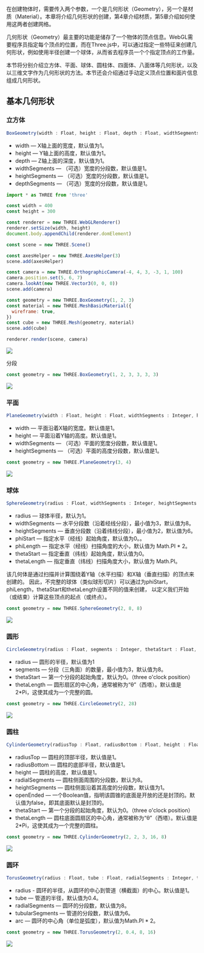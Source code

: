 在创建物体时，需要传入两个参数，一个是几何形状（Geometry），另一个是材质（Material）。本章将介绍几何形状的创建，第4章介绍材质，第5章介绍如何使用这两者创建网格。

几何形状（Geometry）最主要的功能是储存了一个物体的顶点信息。WebGL需要程序员指定每个顶点的位置，而在Three.js中，可以通过指定一些特征来创建几何形状，例如使用半径创建一个球体，从而省去程序员一个个指定顶点的工作量。

本节将分别介绍立方体、平面、球体、圆柱体、四面体、八面体等几何形状，以及以三维文字作为几何形状的方法。本节还会介绍通过手动定义顶点位置和面片信息组成几何形状。

## 基本几何形状

### 立方体

```js
BoxGeometry(width : Float, height : Float, depth : Float, widthSegments : Integer, heightSegments : Integer, depthSegments : Integer)
```

- width — X轴上面的宽度，默认值为1。
- height — Y轴上面的高度，默认值为1。
- depth — Z轴上面的深度，默认值为1。
- widthSegments — （可选）宽度的分段数，默认值是1。
- heightSegments — （可选）宽度的分段数，默认值是1。
- depthSegments — （可选）宽度的分段数，默认值是1。

```js
import * as THREE from 'three'

const width = 400
const height = 300

const renderer = new THREE.WebGLRenderer()
renderer.setSize(width, height)
document.body.appendChild(renderer.domElement)

const scene = new THREE.Scene()

const axesHelper = new THREE.AxesHelper(3)
scene.add(axesHelper)

const camera = new THREE.OrthographicCamera(-4, 4, 3, -3, 1, 100)
camera.position.set(5, 6, 7)
camera.lookAt(new THREE.Vector3(0, 0, 0))
scene.add(camera)

const geometry = new THREE.BoxGeometry(1, 2, 3)
const material = new THREE.MeshBasicMaterial({
  wireframe: true,
})
const cube = new THREE.Mesh(geometry, material)
scene.add(cube)

renderer.render(scene, camera)
```

![](https://gw.alicdn.com/imgextra/i2/O1CN01tvRHzR1RAYtit34qu_!!6000000002071-2-tps-998-834.png)

分段

```js
const geometry = new THREE.BoxGeometry(1, 2, 3, 3, 3, 3)
```

![](https://gw.alicdn.com/imgextra/i2/O1CN01toOczc1JGxVGvdj84_!!6000000001002-2-tps-998-814.png)

### 平面

```js
PlaneGeometry(width : Float, height : Float, widthSegments : Integer, heightSegments : Integer)
```

- width — 平面沿着X轴的宽度。默认值是1。
- height — 平面沿着Y轴的高度。默认值是1。
- widthSegments — （可选）平面的宽度分段数，默认值是1。
- heightSegments — （可选）平面的高度分段数，默认值是1。

```js
const geometry = new THREE.PlaneGeometry(3, 4)
```

![](https://gw.alicdn.com/imgextra/i4/O1CN01H5jmDX1k3fdZzTc1Q_!!6000000004628-2-tps-982-824.png)

### 球体

```js
SphereGeometry(radius : Float, widthSegments : Integer, heightSegments : Integer, phiStart : Float, phiLength : Float, thetaStart : Float, thetaLength : Float)
```

- radius — 球体半径，默认为1。
- widthSegments — 水平分段数（沿着经线分段），最小值为3，默认值为8。
- heightSegments — 垂直分段数（沿着纬线分段），最小值为2，默认值为6。
- phiStart — 指定水平（经线）起始角度，默认值为0。。
- phiLength — 指定水平（经线）扫描角度的大小，默认值为 Math.PI * 2。
- thetaStart — 指定垂直（纬线）起始角度，默认值为0。
- thetaLength — 指定垂直（纬线）扫描角度大小，默认值为 Math.PI。

该几何体是通过扫描并计算围绕着Y轴（水平扫描）和X轴（垂直扫描）的顶点来创建的。 因此，不完整的球体（类似球形切片）可以通过为phiStart，phiLength，thetaStart和thetaLength设置不同的值来创建， 以定义我们开始（或结束）计算这些顶点的起点（或终点）。

```js
const geometry = new THREE.SphereGeometry(2, 8, 8)
```

![](https://gw.alicdn.com/imgextra/i2/O1CN01XBDviY1WqJ4q98whx_!!6000000002839-2-tps-948-818.png)

### 圆形

```js
CircleGeometry(radius : Float, segments : Integer, thetaStart : Float, thetaLength : Float)
```

- radius — 圆形的半径，默认值为1
- segments — 分段（三角面）的数量，最小值为3，默认值为8。
- thetaStart — 第一个分段的起始角度，默认为0。（three o'clock position）
- thetaLength — 圆形扇区的中心角，通常被称为“θ”（西塔）。默认值是2*Pi，这使其成为一个完整的圆。

```js
const geometry = new THREE.CircleGeometry(2, 28)
```

![](https://gw.alicdn.com/imgextra/i2/O1CN01oKT78x1t6GQIWV0mi_!!6000000005852-2-tps-934-830.png)

### 圆柱

```js
CylinderGeometry(radiusTop : Float, radiusBottom : Float, height : Float, radialSegments : Integer, heightSegments : Integer, openEnded : Boolean, thetaStart : Float, thetaLength : Float)
```

- radiusTop — 圆柱的顶部半径，默认值是1。
- radiusBottom — 圆柱的底部半径，默认值是1。
- height — 圆柱的高度，默认值是1。
- radialSegments — 圆柱侧面周围的分段数，默认为8。
- heightSegments — 圆柱侧面沿着其高度的分段数，默认值为1。
- openEnded — 一个Boolean值，指明该圆锥的底面是开放的还是封顶的。默认值为false，即其底面默认是封顶的。
- thetaStart — 第一个分段的起始角度，默认为0。（three o'clock position）
- thetaLength — 圆柱底面圆扇区的中心角，通常被称为“θ”（西塔）。默认值是2*Pi，这使其成为一个完整的圆柱。

```js
const geometry = new THREE.CylinderGeometry(2, 2, 3, 16, 8)
```

![](https://gw.alicdn.com/imgextra/i3/O1CN01ZXO1nn1mu07hmhS6S_!!6000000005013-2-tps-918-802.png)

### 圆环

```js
TorusGeometry(radius : Float, tube : Float, radialSegments : Integer, tubularSegments : Integer, arc : Float)
```

- radius - 圆环的半径，从圆环的中心到管道（横截面）的中心。默认值是1。
- tube — 管道的半径，默认值为0.4。
- radialSegments — 圆环的分段数，默认值为8。
- tubularSegments — 管道的分段数，默认值为6。
- arc — 圆环的中心角（单位是弧度），默认值为Math.PI * 2。

```js
const geometry = new THREE.TorusGeometry(2, 0.4, 8, 16)
```

![](https://gw.alicdn.com/imgextra/i1/O1CN015mK4fa1hjrH4SUVnr_!!6000000004314-2-tps-948-832.png)
